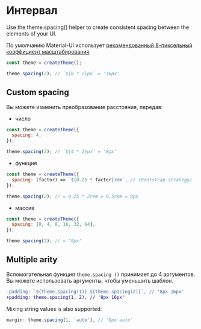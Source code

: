 # Интервал

<p class="description">Use the theme.spacing() helper to create consistent spacing between the elements of your UI.</p>

По умолчанию Material-UI использует [рекомендованный 8-пиксельный коэффициент масштабирования](https://material.io/design/layout/understanding-layout.html)

```js
const theme = createTheme();

theme.spacing(2); // `${8 * 2}px` = '16px'
```

## Custom spacing

Вы можете изменить преобразование расстояния, передав:

- число

```js
const theme = createTheme({
  spacing: 4,
});

theme.spacing(2); // `${4 * 2}px` = '8px'
```

- функция

```js
const theme = createTheme({
  spacing: (factor) => `${0.25 * factor}rem`, // (Bootstrap strategy)
});

theme.spacing(2); // = 0.25 * 2rem = 0.5rem = 8px
```

- массив

```js
const theme = createTheme({
  spacing: [0, 4, 8, 16, 32, 64],
});

theme.spacing(2); // = '8px'
```

## Multiple arity

Вспомогательная функция `theme.spacing ()` принимает до 4 аргументов. Вы можете использовать аргументы, чтобы уменьшить шаблон.

```diff
-padding: `${theme.spacing(1)} ${theme.spacing(2)}`, // '8px 16px'
+padding: theme.spacing(1, 2), // '8px 16px'
```

Mixing string values is also supported:

```js
margin: theme.spacing(1, 'auto'), // '8px auto'
```
